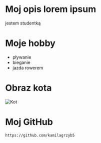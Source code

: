 # Moj opis lorem ipsum
jestem studentką
# Moje hobby
- pływanie
- bieganie
- jazda rowerem
# Obraz kota
![Kot](https://cdn.onemars.net/sites/perfect-fit_pl_W7ZCj_JAs8/image/large_kot-nie-chce-jeoe-mokrej-karmy-sprawdc-czy-powinieneo-si-r-przejmowae_1637151639646_1686300799201.png)
# Moj GitHub
`https://github.com/kamilagrzyb5`
